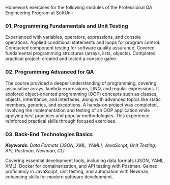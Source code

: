 Homework exercises for the following modules of the Professional QA Engineering Program at SoftUni:

### 01. Programming Fundamentals and Unit Testing
Experienced with variables, operators, expressions, and console operations. Applied conditional statements and loops for program control. Conducted component testing for software quality assurance. Covered fundamental programming structures (arrays, lists, objects). Completed practical project: created and tested a console game.

### 02. Programming Advanced for QA
The course provided a deeper understanding of programming, covering associative arrays, lambda expressions, LINQ, and regular expressions. It explored object-oriented programming (OOP) concepts such as classes, objects, inheritance, and interfaces, along with advanced topics like static members, generics, and exceptions. 
A hands-on project was completed, involving the implementation and testing of an OOP application while applying best practices and popular methodologies. This experience reinforced practical skills through focused exercises.

### 03. Back-End Technologies Basics
*__Keywords:__ Data Formats (JSON, XML, YAML), JavaScript, Unit Testing, API, Postman, Newman, CLI*

Covering essential development tools, including data formats (JSON, YAML, XML), Docker for containerization, and API testing with Postman. Gained proficiency in JavaScript, unit testing, and automation with Newman, enhancing skills for modern software development.




